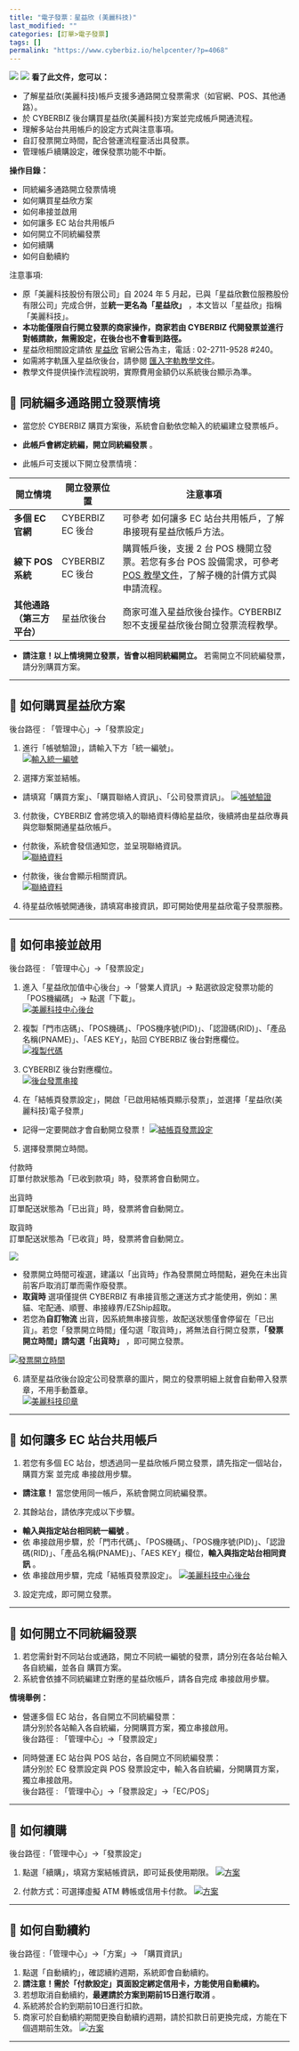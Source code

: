 ```yaml
---
title: "電子發票：星益欣 (美麗科技)"
last_modified: ""
categories: [訂單>電子發票]
tags: []
permalink: "https://www.cyberbiz.io/helpcenter/?p=4068"
---
```


![](https://www.cyberbiz.io/helpcenter/wp-content/uploads/一般版2.png)
![](https://www.cyberbiz.io/helpcenter/wp-content/uploads/PLUS版3.png)
**看了此文件，您可以：**  

* 了解星益欣(美麗科技)帳戶支援多通路開立發票需求（如官網、POS、其他通路）。
* 於 CYBERBIZ 後台購買星益欣(美麗科技)方案並完成帳戶開通流程。
* 理解多站台共用帳戶的設定方式與注意事項。
* 自訂發票開立時間，配合營運流程靈活出具發票。
* 管理帳戶續購設定，確保發票功能不中斷。

**操作目錄：**

* 同統編多通路開立發票情境
* 如何購買星益欣方案
* 如何串接並啟用
* 如何讓多 EC 站台共用帳戶
* 如何開立不同統編發票
* 如何續購
* 如何自動續約

注意事項:  

* 原「美麗科技股份有限公司」自 2024 年 5 月起，已與「星益欣數位服務股份有限公司」完成合併，並**統一更名為「星益欣」** ，本文皆以「星益欣」指稱「美麗科技」。
* **本功能僅限自行開立發票的商家操作，商家若由 CYBERBIZ 代開發票並進行對帳請款，無需設定，在後台也不會看到路徑。**
* 星益欣相關設定請依 [星益欣](https://www.wixtar.com/product/e-invoice) 官網公告為主，電話 : 02-2711-9528 #240。
* 如需將字軌匯入星益欣後台，請參閱 [匯入字軌教學文件](https://www.cyberbiz.io/helpcenter/wp-content/uploads/美麗科技-增加字軌數量_匯入教學使用手冊-20230511.pdf)。
* 教學文件提供操作流程說明，實際費用金額仍以系統後台顯示為準。



## 📌 同統編多通路開立發票情境



* 當您於 CYBERBIZ 購買方案後，系統會自動依您輸入的統編建立發票帳戶。


* **此帳戶會綁定統編，開立同統編發票** 。


* 此帳戶可支援以下開立發票情境：  

開立情境 | 開立發票位置 | 注意事項  
---|---|---  
**多個 EC 官網** | CYBERBIZ EC 後台 | 可參考 如何讓多 EC 站台共用帳戶，了解串接現有星益欣帳戶方法。  
**線下 POS 系統** | CYBERBIZ EC 後台 | 購買帳戶後，支援 2 台 POS 機開立發票。若您有多台 POS 設備需求，可參考 [POS 教學文件]()，了解子機的計價方式與申請流程。  
**其他通路（第三方平台）** | 星益欣後台 | 商家可進入星益欣後台操作。CYBERBIZ 恕不支援星益欣後台開立發票流程教學。  
* **請注意！以上情境開立發票，皆會以相同統編開立。** 若需開立不同統編發票，請分別購買方案。

* * *

## 📌 如何購買星益欣方案


後台路徑 : 「管理中心」→「發票設定」  


1. 進行「帳號驗證」，請輸入下方「統一編號」。  
[![輸入統一編號](https://www.cyberbiz.io/helpcenter/wp-content/uploads/電子發票-美麗科技01.png)](https://www.cyberbiz.io/helpcenter/wp-content/uploads/電子發票-美麗科技01.png)



2. 選擇方案並結帳。 
* 請填寫「購買方案」、「購買聯絡人資訊」、「公司發票資訊」。
[![帳號驗證](https://www.cyberbiz.io/helpcenter/wp-content/uploads/電子發票-美麗科技02.png)](https://www.cyberbiz.io/helpcenter/wp-content/uploads/電子發票-美麗科技02.png)



3. 付款後，CYBERBIZ 會將您填入的聯絡資料傳給星益欣，後續將由星益欣專員與您聯繫開通星益欣帳戶。 
* 付款後，系統會發信通知您，並呈現聯絡資訊。  
[![聯絡資料](https://www.cyberbiz.io/helpcenter/wp-content/uploads/電子發票-美麗科技03.png)](https://www.cyberbiz.io/helpcenter/wp-content/uploads/電子發票-美麗科技03.png)

* 付款後，後台會顯示相關資訊。  
[![聯絡資料](https://www.cyberbiz.io/helpcenter/wp-content/uploads/電子發票-美麗科技04.png)](https://www.cyberbiz.io/helpcenter/wp-content/uploads/電子發票-美麗科技04.png)



4. 待星益欣帳號開通後，請填寫串接資訊，即可開始使用星益欣電子發票服務。


* * *

## 📌 如何串接並啟用


後台路徑 :  「管理中心」→「發票設定」  


1. 進入「星益欣加值中心後台」→「營業人資訊」→ 點選欲設定發票功能的「POS機編碼」 → 點選「下載」。  
[![美麗科技中心後台](https://www.cyberbiz.io/helpcenter/wp-content/uploads/電子發票-美麗科技07.png)](https://www.cyberbiz.io/helpcenter/wp-content/uploads/電子發票-美麗科技07.png)



2. 複製「門市店碼」、「POS機碼」、「POS機序號(PID)」、「認證碼(RID)」、「產品名稱(PNAME)」、「AES KEY」，貼回 CYBERBIZ 後台對應欄位。  
[![複製代碼](https://www.cyberbiz.io/helpcenter/wp-content/uploads/電子發票-美麗科技08.png)](https://www.cyberbiz.io/helpcenter/wp-content/uploads/電子發票-美麗科技08.png)



3. CYBERBIZ 後台對應欄位。  
[![後台發票串接](https://www.cyberbiz.io/helpcenter/wp-content/uploads/電子發票-美麗科技06.png)](https://www.cyberbiz.io/helpcenter/wp-content/uploads/電子發票-美麗科技06.png)



4. 在「結帳頁發票設定」，開啟「已啟用結帳頁顯示發票」，並選擇「星益欣(美麗科技)電子發票」  

* 記得一定要開啟才會自動開立發票！
[![結帳頁發票設定](https://www.cyberbiz.io/helpcenter/wp-content/uploads/電子發票-美麗科技09.png)](https://www.cyberbiz.io/helpcenter/wp-content/uploads/電子發票-美麗科技09.png)



5. 選擇發票開立時間。  


付款時  
訂單付款狀態為「已收到款項」時，發票將會自動開立。

出貨時  
訂單配送狀態為「已出貨」時，發票將會自動開立。

取貨時  
訂單配送狀態為「已收貨」時，發票將會自動開立。

![](https://www.cyberbiz.io/support/wp-content/uploads/fountain-pen.png)

* 發票開立時間可複選，建議以「出貨時」作為發票開立時間點，避免在未出貨前客戶取消訂單而需作廢發票。
* **取貨時** 選項僅提供 CYBERBIZ 有串接貨態之運送方式才能使用，例如：黑貓、宅配通、順豐、串接綠界/EZShip超取。
* 若您為**自訂物流** 出貨，因系統無串接貨態，故配送狀態僅會停留在「已出貨」。若您「發票開立時間」僅勾選「取貨時」，將無法自行開立發票，**「發票開立時間」請勾選「出貨時」** ，即可開立發票。 

[![發票開立時間](https://www.cyberbiz.io/helpcenter/wp-content/uploads/電子發票-美麗科技10.png)](https://www.cyberbiz.io/helpcenter/wp-content/uploads/電子發票-美麗科技10.png)



6. 請至星益欣後台設定公司發票章的圖片，開立的發票明細上就會自動帶入發票章，不用手動蓋章。  
[![美麗科技印章](https://www.cyberbiz.io/helpcenter/wp-content/uploads/電子發票-美麗科技11.png)](https://www.cyberbiz.io/helpcenter/wp-content/uploads/電子發票-美麗科技11.png)

* * *

## 📌 如何讓多 EC 站台共用帳戶



1. 若您有多個 EC 站台，想透過同一星益欣帳戶開立發票，請先指定一個站台，購買方案 並完成 串接啟用步驟。 
* **請注意！** 當您使用同一帳戶，系統會開立同統編發票。


2. 其餘站台，請依序完成以下步驟。 
* **輸入與指定站台相同統一編號** 。
* 依 串接啟用步驟，於「門市代碼」、「POS機碼」、「POS機序號(PID)」、「認證碼(RID)」、「產品名稱(PNAME)」、「AES KEY」欄位，**輸入與指定站台相同資訊** 。
* 依 串接啟用步驟，完成「結帳頁發票設定」。
[![美麗科技中心後台](https://www.cyberbiz.io/helpcenter/wp-content/uploads/電子發票-美麗科技12.png)](https://www.cyberbiz.io/helpcenter/wp-content/uploads/電子發票-美麗科技12.png)



3. 設定完成，即可開立發票。

* * *

## 📌 如何開立不同統編發票



1. 若您需針對不同站台或通路，開立不同統一編號的發票，請分別在各站台輸入各自統編，並各自 購買方案。
2. 系統會依據不同統編建立對應的星益欣帳戶，請各自完成 串接啟用步驟。

**情境舉例：**  

* 營運多個 EC 站台，各自開立不同統編發票：  
請分別於各站輸入各自統編，分開購買方案，獨立串接啟用。  
後台路徑 :  「管理中心」→「發票設定」  



* 同時營運 EC 站台與 POS 站台，各自開立不同統編發票：  
請分別於 EC 發票設定與 POS 發票設定中，輸入各自統編，分開購買方案，獨立串接啟用。  
後台路徑 :  「管理中心」→「發票設定」→「EC/POS」  

* * *

## 📌 如何續購


後台路徑 :「管理中心」→「發票設定」  


1. 點選「續購」，填寫方案結帳資訊，即可延長使用期限。
[![方案](https://www.cyberbiz.io/helpcenter/wp-content/uploads/續購_電子發票01.png)](https://www.cyberbiz.io/helpcenter/wp-content/uploads/續購_電子發票01.png)  


2. 付款方式：可選擇虛擬 ATM 轉帳或信用卡付款。
[![方案](https://www.cyberbiz.io/helpcenter/wp-content/uploads/電子發票-美麗科技02.png)](https://www.cyberbiz.io/helpcenter/wp-content/uploads/電子發票-美麗科技02.png)

* * *




## 📌 如何自動續約


後台路徑 :「管理中心」→「方案」→ 「購買資訊」  


1. 點選「自動續約」，確認續約週期，系統即會自動續約。 
2. **請注意！需於「付款設定」頁面設定綁定信用卡，方能使用自動續約。**
3. 若想取消自動續約，**最遲請於方案到期前15日進行取消** 。
4. 系統將於合約到期前10日進行扣款。
5. 商家可於自動續約期間更換自動續約週期，請於扣款日前更換完成，方能在下個週期前生效。
[![方案](https://www.cyberbiz.io/helpcenter/wp-content/uploads/方案10.png)](https://www.cyberbiz.io/helpcenter/wp-content/uploads/方案10.png)  

* * *




